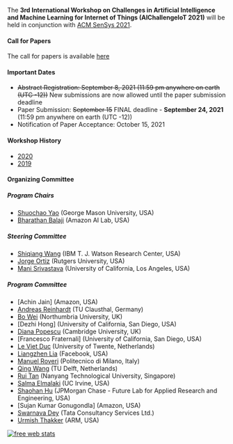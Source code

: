 The **3rd International Workshop on Challenges in Artificial Intelligence and Machine Learning for Internet of Things (AIChallengeIoT 2021)** will be held in conjunction with [ACM SenSys 2021](http://sensys.acm.org/2021/).


<script type="text/javascript">
function displayDate(dt) {
  var hour = dt.getHours();
  var minute = dt.getMinutes();
  var temp = '' + ((hour > 12) ? hour - 12 : hour);
  if (hour == 0)
    temp = '12';
  temp += ((minute < 10) ? ':0' : ':') + minute;
  temp += (hour >= 12) ? ' PM' : ' AM';
  temp += (dt.getDay() - dt.getUTCDay() == 1 ? ' (Nov. 17)' : '');
  return temp;
}

function getTimezoneOffset() {
  var offset = -(new Date()).getTimezoneOffset()/60;
  var temp = "UTC" + (offset >= 0 ? "+" : "") + offset;
  return temp;
}

function getLocalTimezone() {
  try {
    return Intl.DateTimeFormat().resolvedOptions().timeZone + ", " + getTimezoneOffset();
  }
  catch(e) {
    return getTimezoneOffset();
  }
}

function writeTimeRange(startTime, endTime) {
  var startTimeObj = new Date("2020-11-16T" + startTime + ":00.000+00:00");
  var endTimeObj = new Date("2020-11-16T" + endTime + ":00.000+00:00");

  return document.write(displayDate(startTimeObj) + " - " + displayDate(endTimeObj) + " (" + getLocalTimezone() +")");
}
</script>



#### Call for Papers

The call for papers is available [here](https://aichallengeiot.github.io/cfp.html)

#### Important Dates
- ~~Abstract Registration: September 8, 2021 (11:59 pm anywhere on earth (UTC -12))~~  New submissions are now allowed until the paper submission deadline
- Paper Submission: ~~September 15~~ FINAL deadline - **September 24, 2021** (11:59 pm anywhere on earth (UTC -12))
- Notification of Paper Acceptance: October 15, 2021


#### Workshop History

- [2020](https://aichallengeiot.github.io/2020/index.html)
- [2019](https://aichallengeiot.github.io/2019/index.html)



#### Organizing Committee

##### Program Chairs

- [Shuochao Yao](https://yscacaca.github.io/) (George Mason University, USA)
- [Bharathan Balaji](https://www.synergylabs.org/bharath/) (Amazon AI Lab, USA)


##### Steering Committee

- [Shiqiang Wang](https://researcher.watson.ibm.com/researcher/view.php?person=us-wangshiq) (IBM T. J. Watson Research Center, USA)
- [Jorge Ortiz](http://jorgeortizphd.info/) (Rutgers University, USA)
- [Mani Srivastava](https://www.ee.ucla.edu/mani-srivastava/) (University of California, Los Angeles, USA)


##### Program Committee
- [Achin Jain] (Amazon, USA)
- [Andreas Reinhardt](https://www.areinhardt.de/) (TU Clausthal, Germany)
- [Bo Wei](https://www.northumbria.ac.uk/about-us/our-staff/w/bo-wei/) (Northumbria University, UK)
- [Dezhi Hong] (University of California, San Diego, USA)
- [Diana Popescu](https://www.kcl.ac.uk/people/diana-popescu) (Cambridge University, UK)
- [Francesco Fraternali] (University of California, San Diego, USA)
- [Le Viet Duc](https://people.utwente.nl/v.d.le) (University of Twente, Netherlands)
- [Liangzhen Lia](https://aichallengeiot.github.io) (Facebook, USA)
- [Manuel Roveri](http://roveri.faculty.polimi.it/) (Politecnico di Milano, Italy)
- [Qing Wang](https://www.st.ewi.tudelft.nl/qing/) (TU Delft, Netherlands)
- [Rui Tan](https://personal.ntu.edu.sg/tanrui/) (Nanyang Technological University, Singapore)
- [Salma Elmalaki](https://faculty.sites.uci.edu/elmalaki/) (UC Irvine, USA)
- [Shaohan Hu](https://hushaohan.github.io/) (JPMorgan Chase - Future Lab for Applied Research and Engineering, USA)
- [Sujan Kumar Gonugondla] (Amazon, USA)
- [Swarnava Dey](https://aichallengeiot.github.io) (Tata Consultancy Services Ltd.)
- [Urmish Thakker](https://urmish.github.io/) (ARM, USA)


<script type="text/javascript">
var sc_project=8539485; 
var sc_invisible=1; 
var sc_security="2bff2be0"; 
var scJsHost = (("https:" == document.location.protocol) ? "https://secure." : "http://www.");
document.write("<sc"+"ript type='text/javascript' src='" + scJsHost + "statcounter.com/counter/counter.js'></"+"script>");
</script>

<noscript>
  <div class="statcounter"><a title="free web stats"
href="http://statcounter.com/" target="_blank"><img
class="statcounter"
src="https://c.statcounter.com/8539485/0/2bff2be0/1/"
alt="free web stats"></a></div>
</noscript>

